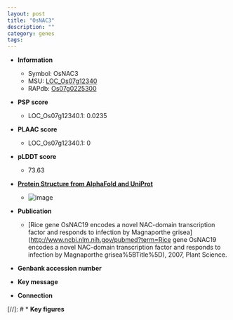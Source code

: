 ```yaml
---
layout: post
title: "OsNAC3"
description: ""
category: genes
tags: 
---
```


* **Information**  
    + Symbol: OsNAC3  
    + MSU: [LOC_Os07g12340](http://rice.plantbiology.msu.edu/cgi-bin/ORF_infopage.cgi?orf=LOC_Os07g12340)  
    + RAPdb: [Os07g0225300](http://rapdb.dna.affrc.go.jp/viewer/gbrowse_details/irgsp1?name=Os07g0225300)  

* **PSP score**  
    + LOC_Os07g12340.1: 0.0235 

* **PLAAC score**  
    + LOC_Os07g12340.1: 0 

* **pLDDT score**
    + 73.63

* **[Protein Structure from AlphaFold and UniProt](https://www.uniprot.org/uniprotkb/Q7EZT1/entry#structure)**
    + ![image](https://ricepsp.github.io/images/Q7/AF-Q7EZT1-F1.png)

* **Publication**  
    + [Rice gene OsNAC19 encodes a novel NAC-domain transcription factor and responds to infection by Magnaporthe grisea](http://www.ncbi.nlm.nih.gov/pubmed?term=Rice gene OsNAC19 encodes a novel NAC-domain transcription factor and responds to infection by Magnaporthe grisea%5BTitle%5D), 2007, Plant Science.

* **Genbank accession number**  

* **Key message**  

* **Connection**  

[//]: # * **Key figures**  


